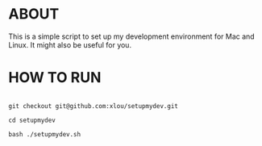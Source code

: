 # ABOUT
This is a simple script to set up my development environment for Mac and Linux. It might also be useful for you.

# HOW TO RUN
<code>
git checkout git@github.com:xlou/setupmydev.git
</code>
<code>
cd setupmydev
</code>
<code>
bash ./setupmydev.sh
</code>
